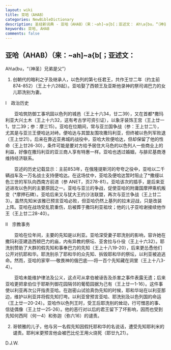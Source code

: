 ```yaml
---
layout: wiki
title: 亚哈（AHAB）
categories: NewBibleDictionary
description: 圣经新词典 - 亚哈（AHAB）（来：~ah]~a{b[；亚述文： Ah\a{bu，“〔神圣〕兄弟是父”）
keywords: 亚哈, AHAB
comments: false
---
```


## 亚哈（AHAB）（来：~ah]~a{b[；亚述文：

Ah\a{bu，“〔神圣〕兄弟是父”）

1. 创朝代的暗利之子及继承人，以色列的第七任君王，共作王廿二年（约主前874-852）（王上十六28起）。亚哈娶了西顿王及亚斯他录神的祭司谒巴力的女儿耶洗别为妻。

 Ⅰ　政治历史

 　　亚哈筑防御工事巩固以色列的城邑（王上十六34，廿二39），又在首都*撒玛利亚大兴土木（王上十六32，这有考古学可资引证），以象牙装饰王宫（王上廿一1，廿二39；参：摩三15）。亚哈在位期间，常与亚兰国争战（参：王上廿二1），尤其是与亚兰王便哈达对峙。便哈达与其盟友围攻撒玛利亚，但终被以色列军败退（王上廿21）。后来在靠近亚弗城的战役中，亚哈大败便哈达，但却保留了他的性命（王上廿26-30），条件可能是要对方给予居住大马色的以色列人一些商业上的利益，好像在撒玛利亚的亚兰商人享有特惠一样。亚哈也透过婚姻，与腓尼基商港维持经济联系。

 　　亚述的历史记载显示：主前853年，在俄隆提斯河的夸夸之役中，亚哈以二千辆战车及一万名战士支持便哈达。在这场仗中，亚哈及便哈达暂时阻止了*撒缦以色三世的军队向西南方前进（参 ANET，页278-81）。亚哈该次的插手，是后来亚述进攻以色列的主要原因之一。亚哈与亚兰的争战，促使亚哈的附庸国摩押乘机叛变（*摩押石碑）。亚哈后来又与犹大王约沙法联盟，再次与亚兰争战（王上廿二3）。虽然先知米该雅已预言亚哈必败，但亚哈仍然上基列的拉末迎战，只是改装上阵。亚哈在战场受乱箭重伤，后被葬于撒玛利亚祖坟；他的儿子亚哈谢接续他作王（王上廿二28-40）。

 Ⅱ　宗教事务

 　　亚哈在位年间，主要的先知是以利亚。亚哈深受妻子耶洗别的影响，容许她在撒玛利亚建造西顿巴力的庙，内有异教的祭坛、亚舍拉与仆役（王上十六32）。耶洗别赞助了大群的假先知和事奉巴力的先知（王上十八19-20），后来更怂恿他们公开对抗耶和华。耶洗别杀了耶和华的众先知、拆毁耶和华的祭坛，以利亚被追逃命。然而，亚哈的家宰──敬畏神的俄巴底──将一百个先知藏在洞里（王上十八3-4）。

  　　亚哈未能维护律法及公义，这点可从拿伯被诬告及杀害之事件表露无遗；后来亚哈更把拿伯位于耶斯列御花园隔邻的葡萄园据为己有（王上廿一1-16）。这件事使以利亚再次公开指责亚哈。在迦密山试验真伪先知的时候，耶和华站在以利亚那边，维护以利亚并将假先知打垮。以利亚曾预言亚哈、耶洗别及以色列国的命运（王上廿一20-24）。亚哈作以色列王时，受王后耶洗别的耸动，行可憎恶的事、信徒偶像（王上廿一25-26）。他的恶行对以后的君王留下了坏影响，因而也受到先知何西阿（何一4）和弥迦（弥六16）的谴责。

2. 哥顿雅的儿子，他与另一名假先知因假托耶和华的名说话，遭受先知耶利米的谴责。耶利米更预言他会被巴比伦王用火烧死（耶廿九21）。

D.J.W.






